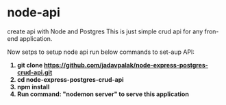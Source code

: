 # node-api
create api with Node and Postgres
This is just simple crud api for any fron-end application.

Now setps to setup node api run below commands to set-aup API:
<b>
1. git clone https://github.com/jadavpalak/node-express-postgres-crud-api.git
2. cd node-express-postgres-crud-api
3. npm install
4. Run command: "nodemon server" to serve this application
</b>

